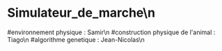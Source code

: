 # Simulateur_de_marche\n



#environnement physique : Samir\n
#construction physique de l'animal : Tiago\n
#algorithme genetique : Jean-Nicolas\n

